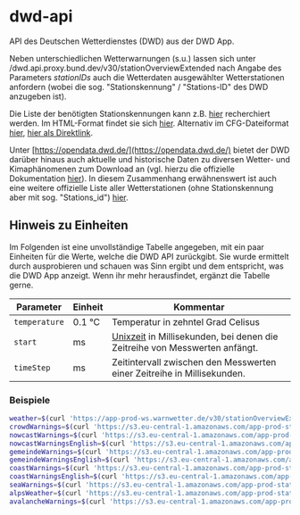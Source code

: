 # dwd-api
API des Deutschen Wetterdienstes (DWD) aus der DWD App.

Neben unterschiedlichen Wetterwarnungen (s.u.) lassen sich unter
/dwd.api.proxy.bund.dev/v30/stationOverviewExtended nach Angabe des Parameters *stationIDs*
auch die Wetterdaten ausgewählter Wetterstationen anfordern (wobei die sog. "Stationskennung" / "Stations-ID" des DWD anzugeben ist). 

Die Liste der benötigten Stationskennungen kann z.B. [hier](https://www.dwd.de/DE/leistungen/klimadatendeutschland/stationsliste.html) recherchiert werden. Im HTML-Format findet sie sich [hier](https://www.dwd.de/DE/leistungen/klimadatendeutschland/statliste/statlex_html.html?view=nasPublication&nn=16102). Alternativ im CFG-Dateiformat [hier](https://www.dwd.de/DE/leistungen/met_verfahren_mosmix/mosmix_stationskatalog.cfg), [hier als Direktlink](https://www.dwd.de/DE/leistungen/met_verfahren_mosmix/mosmix_stationskatalog.cfg?view=nasPublication&nn=16102).

Unter [https://opendata.dwd.de/](https://opendata.dwd.de/) bietet der DWD darüber hinaus auch aktuelle und historische Daten zu diversen Wetter- und Kimaphänomenen zum Download an (vgl. hierzu die offizielle Dokumentation [hier](https://opendata.dwd.de/climate_environment/CDC/Readme_intro_CDC_ftp.pdf)). In diesem Zusammenhang erwähnenswert ist auch eine weitere offizielle Liste aller Wetterstationen (ohne Stationskennung aber mit sog. "Stations_id") [hier](https://opendata.dwd.de/climate_environment/CDC/observations_germany/climate/daily/kl/recent/KL_Tageswerte_Beschreibung_Stationen.txt).


## Hinweis zu Einheiten

Im Folgenden ist eine unvollständige Tabelle angegeben, mit ein paar Einheiten für die Werte, welche die DWD API zurückgibt. Sie wurde ermittelt durch ausprobieren und schauen was Sinn ergibt und dem entspricht, was die DWD App anzeigt. Wenn ihr mehr herausfindet, ergänzt die Tabelle gerne.

| Parameter     | Einheit | Kommentar                                                                                                            |
|---------------|---------|----------------------------------------------------------------------------------------------------------------------|
| `temperature` | 0.1 °C  | Temperatur in zehntel Grad Celisus                                                                                   |
| `start`       | ms      | [Unixzeit](https://de.wikipedia.org/wiki/Unixzeit) in Millisekunden, bei denen die Zeitreihe von Messwerten anfängt. |
| `timeStep`    | ms      | Zeitintervall zwischen den Messwerten einer Zeitreihe in Millisekunden.                                              |


### Beispiele

```bash
weather=$(curl 'https://app-prod-ws.warnwetter.de/v30/stationOverviewExtended?stationIds=10865,G005')
crowdWarnings=$(curl 'https://s3.eu-central-1.amazonaws.com/app-prod-static.warnwetter.de/v16/crowd_meldungen_overview_v2.json')
nowcastWarnings=$(curl 'https://s3.eu-central-1.amazonaws.com/app-prod-static.warnwetter.de/v16/warnings_nowcast.json')
nowcastWarningsEnglish=$(curl 'https://s3.eu-central-1.amazonaws.com/app-prod-static.warnwetter.de/v16/warnings_nowcast_en.json')
gemeindeWarnings=$(curl 'https://s3.eu-central-1.amazonaws.com/app-prod-static.warnwetter.de/v16/gemeinde_warnings_v2.json')
gemeindeWarningsEnglish=$(curl 'https://s3.eu-central-1.amazonaws.com/app-prod-static.warnwetter.de/v16/gemeinde_warnings_v2_en.json')
coastWarnings=$(curl 'https://s3.eu-central-1.amazonaws.com/app-prod-static.warnwetter.de/v16/warnings_coast.json')
coastWarningsEnglish=$(curl 'https://s3.eu-central-1.amazonaws.com/app-prod-static.warnwetter.de/v16/warnings_coast_en.json')
seaWarnings=$(curl 'https://s3.eu-central-1.amazonaws.com/app-prod-static.warnwetter.de/v16/sea_warning_text.json')
alpsWeather=$(curl 'https://s3.eu-central-1.amazonaws.com/app-prod-static.warnwetter.de/v16/alpen_forecast_text_dwms.json')
avalancheWarnings=$(curl 'https://s3.eu-central-1.amazonaws.com/app-prod-static.warnwetter.de/v16/warnings_lawine.json')
```
